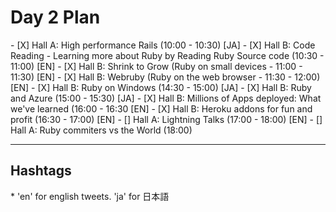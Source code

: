 <h1>Day 2 Plan</h1>
- [X] Hall A: High performance Rails (10:00 - 10:30) [JA]
- [X] Hall B: Code Reading - Learning more about Ruby by Reading Ruby Source code (10:30 - 11:00) [EN]
- [X] Hall B: Shrink to Grow (Ruby on small devices - 11:00 - 11:30) [EN]
- [X] Hall B: Webruby (Ruby on the web browser - 11:30 - 12:00) [EN]
- [X] Hall B: Ruby on Windows (14:30 - 15:00) [JA]
- [X] Hall B: Ruby and Azure (15:00 - 15:30) [JA]
- [X] Hall B: Millions of Apps deployed: What we've learned (16:00 - 16:30 [EN]
- [X] Hall B: Heroku addons for fun and profit (16:30 - 17:00) [EN]
- [] Hall A: Lightning Talks (17:00 - 18:00) [EN]
- [] Hall A: Ruby commiters vs the World (18:00)

-----------------
<h2>Hashtags</h2>
* 'en' for english tweets. 'ja' for 日本語
